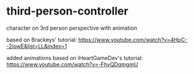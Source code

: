 # third-person-controller
character on 3rd person perspective with animation

based on Brackeys' tutorial: https://www.youtube.com/watch?v=4HpC--2iowE&list=LL&index=1

added animations based on iHeartGameDev's tutorial: https://www.youtube.com/watch?v=-FhvQDqmgmU
